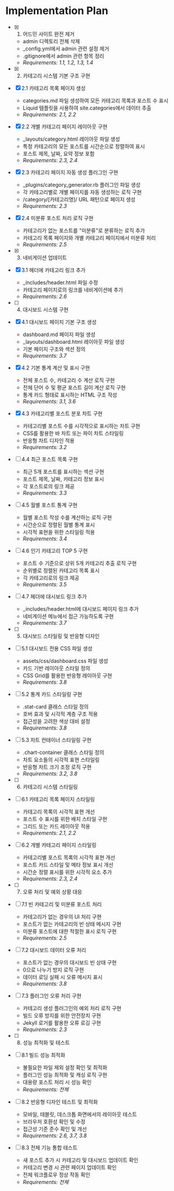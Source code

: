 # Implementation Plan

- [x] 1. 어드민 사이트 완전 제거
  - admin 디렉토리 전체 삭제
  - _config.yml에서 admin 관련 설정 제거
  - .gitignore에서 admin 관련 항목 정리
  - _Requirements: 1.1, 1.2, 1.3, 1.4_

- [x] 2. 카테고리 시스템 기본 구조 구현
- [x] 2.1 카테고리 목록 페이지 생성
  - categories.md 파일 생성하여 모든 카테고리 목록과 포스트 수 표시
  - Liquid 템플릿을 사용하여 site.categories에서 데이터 추출
  - _Requirements: 2.1, 2.2_

- [x] 2.2 개별 카테고리 페이지 레이아웃 구현
  - _layouts/category.html 레이아웃 파일 생성
  - 특정 카테고리의 모든 포스트를 시간순으로 정렬하여 표시
  - 포스트 제목, 날짜, 요약 정보 포함
  - _Requirements: 2.3, 2.4_

- [x] 2.3 카테고리 페이지 자동 생성 플러그인 구현
  - _plugins/category_generator.rb 플러그인 파일 생성
  - 각 카테고리별로 개별 페이지를 자동 생성하는 로직 구현
  - /category/[카테고리명]/ URL 패턴으로 페이지 생성
  - _Requirements: 2.3_

- [x] 2.4 미분류 포스트 처리 로직 구현
  - 카테고리가 없는 포스트를 "미분류"로 분류하는 로직 추가
  - 카테고리 목록 페이지와 개별 카테고리 페이지에서 미분류 처리
  - _Requirements: 2.5_

- [x] 3. 네비게이션 업데이트
- [x] 3.1 헤더에 카테고리 링크 추가
  - _includes/header.html 파일 수정
  - 카테고리 페이지로의 링크를 네비게이션에 추가
  - _Requirements: 2.6_

- [ ] 4. 대시보드 시스템 구현
- [x] 4.1 대시보드 페이지 기본 구조 생성
  - dashboard.md 페이지 파일 생성
  - _layouts/dashboard.html 레이아웃 파일 생성
  - 기본 페이지 구조와 섹션 정의
  - _Requirements: 3.7_

- [x] 4.2 기본 통계 계산 및 표시 구현
  - 전체 포스트 수, 카테고리 수 계산 로직 구현
  - 전체 단어 수 및 평균 포스트 길이 계산 로직 구현
  - 통계 카드 형태로 표시하는 HTML 구조 작성
  - _Requirements: 3.1, 3.6_

- [x] 4.3 카테고리별 포스트 분포 차트 구현
  - 카테고리별 포스트 수를 시각적으로 표시하는 차트 구현
  - CSS를 활용한 바 차트 또는 파이 차트 스타일링
  - 반응형 차트 디자인 적용
  - _Requirements: 3.2_

- [ ] 4.4 최근 포스트 목록 구현
  - 최근 5개 포스트를 표시하는 섹션 구현
  - 포스트 제목, 날짜, 카테고리 정보 표시
  - 각 포스트로의 링크 제공
  - _Requirements: 3.3_

- [ ] 4.5 월별 포스트 통계 구현
  - 월별 포스트 작성 수를 계산하는 로직 구현
  - 시간순으로 정렬된 월별 통계 표시
  - 시각적 표현을 위한 스타일링 적용
  - _Requirements: 3.4_

- [ ] 4.6 인기 카테고리 TOP 5 구현
  - 포스트 수 기준으로 상위 5개 카테고리 추출 로직 구현
  - 순위별로 정렬된 카테고리 목록 표시
  - 각 카테고리로의 링크 제공
  - _Requirements: 3.5_

- [ ] 4.7 헤더에 대시보드 링크 추가
  - _includes/header.html에 대시보드 페이지 링크 추가
  - 네비게이션 메뉴에서 접근 가능하도록 구현
  - _Requirements: 3.7_

- [ ] 5. 대시보드 스타일링 및 반응형 디자인
- [ ] 5.1 대시보드 전용 CSS 파일 생성
  - assets/css/dashboard.css 파일 생성
  - 카드 기반 레이아웃 스타일 정의
  - CSS Grid를 활용한 반응형 레이아웃 구현
  - _Requirements: 3.8_

- [ ] 5.2 통계 카드 스타일링 구현
  - .stat-card 클래스 스타일 정의
  - 호버 효과 및 시각적 계층 구조 적용
  - 접근성을 고려한 색상 대비 설정
  - _Requirements: 3.8_

- [ ] 5.3 차트 컨테이너 스타일링 구현
  - .chart-container 클래스 스타일 정의
  - 차트 요소들의 시각적 표현 스타일링
  - 반응형 차트 크기 조정 로직 구현
  - _Requirements: 3.2, 3.8_

- [ ] 6. 카테고리 시스템 스타일링
- [ ] 6.1 카테고리 목록 페이지 스타일링
  - 카테고리 목록의 시각적 표현 개선
  - 포스트 수 표시를 위한 배지 스타일 구현
  - 그리드 또는 카드 레이아웃 적용
  - _Requirements: 2.1, 2.2_

- [ ] 6.2 개별 카테고리 페이지 스타일링
  - 카테고리별 포스트 목록의 시각적 표현 개선
  - 포스트 카드 스타일 및 메타 정보 표시 개선
  - 시간순 정렬 표시를 위한 시각적 요소 추가
  - _Requirements: 2.3, 2.4_

- [ ] 7. 오류 처리 및 예외 상황 대응
- [ ] 7.1 빈 카테고리 및 미분류 포스트 처리
  - 카테고리가 없는 경우의 UI 처리 구현
  - 포스트가 없는 카테고리의 빈 상태 메시지 구현
  - 미분류 포스트에 대한 적절한 표시 로직 구현
  - _Requirements: 2.5_

- [ ] 7.2 대시보드 데이터 오류 처리
  - 포스트가 없는 경우의 대시보드 빈 상태 구현
  - 0으로 나누기 방지 로직 구현
  - 데이터 로딩 실패 시 오류 메시지 표시
  - _Requirements: 3.8_

- [ ] 7.3 플러그인 오류 처리 구현
  - 카테고리 생성 플러그인의 예외 처리 로직 구현
  - 빌드 오류 방지를 위한 안전장치 구현
  - Jekyll 로거를 활용한 오류 로깅 구현
  - _Requirements: 2.3_

- [ ] 8. 성능 최적화 및 테스트
- [ ] 8.1 빌드 성능 최적화
  - 불필요한 파일 제외 설정 확인 및 최적화
  - 플러그인 성능 최적화 및 캐싱 로직 구현
  - 대용량 포스트 처리 시 성능 확인
  - _Requirements: 전체_

- [ ] 8.2 반응형 디자인 테스트 및 최적화
  - 모바일, 태블릿, 데스크톱 화면에서의 레이아웃 테스트
  - 브라우저 호환성 확인 및 수정
  - 접근성 기준 준수 확인 및 개선
  - _Requirements: 2.6, 3.7, 3.8_

- [ ] 8.3 전체 기능 통합 테스트
  - 새 포스트 추가 시 카테고리 및 대시보드 업데이트 확인
  - 카테고리 변경 시 관련 페이지 업데이트 확인
  - 전체 워크플로우 정상 작동 확인
  - _Requirements: 전체_